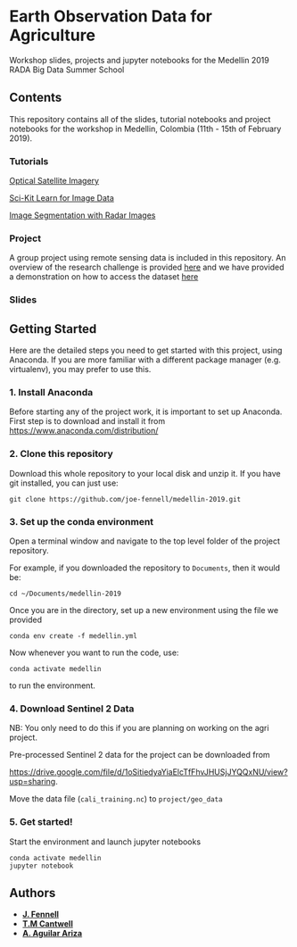 # Earth Observation Data for Agriculture
Workshop slides, projects and jupyter notebooks for the Medellin 2019 RADA Big Data Summer School

## Contents
This repository contains all of the slides, tutorial notebooks and project notebooks for the workshop in Medellin, Colombia (11th - 15th of February 2019).
### Tutorials
[Optical Satellite Imagery](tutorials/1.%20Optical%20satellite%20imagery.ipynb)

[Sci-Kit Learn for Image Data](tutorials/2.%20SKLearn%20for%20images.ipynb)

[Image Segmentation with Radar Images](tutorials/3.%20Segmenting%20radar%20images.ipynb)

### Project
A group project using remote sensing data is included in this repository. An overview of the research challenge is provided [here](project/Research%20Questions.ipynb) and we have provided a demonstration on how to access the dataset [here](project/The%20Dataset.ipynb)

### Slides

## Getting Started
Here are the detailed steps you need to get started with this project, using Anaconda. If you are more familiar with a different package manager (e.g. virtualenv), you may prefer to use this.

### 1. Install Anaconda
Before starting any of the project work, it is important to set up Anaconda. First step is to download and install it from https://www.anaconda.com/distribution/

### 2. Clone this repository
Download this whole repository to your local disk and unzip it. If you have git installed, you can just use:
```
git clone https://github.com/joe-fennell/medellin-2019.git
```
### 3. Set up the conda environment

Open a terminal window and navigate to the top level folder of the project repository.

For example, if you downloaded the repository to ```Documents```, then it would be:

```
cd ~/Documents/medellin-2019
```

Once you are in the directory, set up a new environment using the file we provided

```
conda env create -f medellin.yml
```

Now whenever you want to run the code, use:

```
conda activate medellin
```

to run the environment.

### 4. Download Sentinel 2 Data

NB: You only need to do this if you are planning on working on the agri project.

Pre-processed Sentinel 2 data for the project can be downloaded from

https://drive.google.com/file/d/1oSitiedyaYiaElcTfFhvJHUSjJYQQxNU/view?usp=sharing.

Move the data file (```cali_training.nc```) to ```project/geo_data```

### 5. Get started!

Start the environment and launch jupyter notebooks
```
conda activate medellin
jupyter notebook
```

## Authors
* **[J. Fennell](github.com/joe-fennell)**
* **[T.M Cantwell](github.com/TMCantwell)**
* **[A. Aguilar Ariza](github.com/anaguilarar)**
